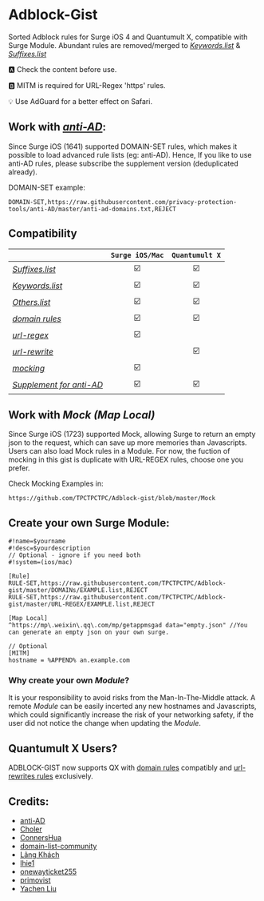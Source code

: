 # Adblock-Gist
Sorted Adblock rules for Surge iOS 4 and Quantumult X, compatible with Surge Module. Abundant rules are removed/merged to *[Keywords.list](https://github.com/TPCTPCTPC/Adblock-gist/blob/master/Keywords.list)* & *[Suffixes.list](https://github.com/TPCTPCTPC/Adblock-gist/blob/master/Suffixes.list)*

🅰 Check the content before use.

🅱 MITM is required for URL-Regex 'https' rules.

💡 Use AdGuard for a better effect on Safari.

## Work with *[anti-AD](https://github.com/privacy-protection-tools/anti-AD)*:

Since Surge iOS (1641) supported DOMAIN-SET rules, which makes it possible to load advanced rule lists (eg: anti-AD). Hence, If you like to use anti-AD rules, please subscribe the supplement version (deduplicated already).

DOMAIN-SET example:
```
DOMAIN-SET,https://raw.githubusercontent.com/privacy-protection-tools/anti-AD/master/anti-ad-domains.txt,REJECT
```

## Compatibility

|                                                                                    |`Surge iOS/Mac`|`Quantumult X`|
|------------------------------------------------------------------------------------|:-------------:|:------------:|
|*[Suffixes.list](https://github.com/TPCTPCTPC/Adblock-gist/blob/master/Suffixes.list)*                      |☑️|☑️|
|*[Keywords.list](https://github.com/TPCTPCTPC/Adblock-gist/blob/master/Keywords.list)*                      |☑️|☑️|
|*[Others.list](https://github.com/TPCTPCTPC/Adblock-gist/blob/master/Others.list)*                          |☑️|☑️|
|*[domain rules](https://github.com/TPCTPCTPC/Adblock-gist/tree/master/DOMAINs)*                             |☑️|☑️|
|*[url-regex](https://github.com/TPCTPCTPC/Adblock-gist/tree/master/URL-REGEX)*                              |☑️|   |
|*[url-rewrite](https://github.com/TPCTPCTPC/Adblock-gist/tree/master/URL-REWRITE)*                          |   |☑️|
|*[mocking](https://github.com/TPCTPCTPC/Adblock-gist/tree/master/Mock)*                                     |☑️|   |
|*[Supplement for anti-AD](https://github.com/TPCTPCTPC/Adblock-gist/tree/master/Supplement%20for%20anti-AD)*|☑️|☑️|


## Work with *Mock (Map Local)*

Since Surge iOS (1723) supported Mock, allowing Surge to return an empty json to the request, which can save up more memories than Javascripts. Users can also load Mock rules in a Module. For now, the fuction of mocking in this gist is duplicate with URL-REGEX rules, choose one you prefer.

Check Mocking Examples in:
```
https://github.com/TPCTPCTPC/Adblock-gist/blob/master/Mock
```

## Create your own Surge Module:
```
#!name=$yourname
#!desc=$yourdescription
// Optional - ignore if you need both
#!system=(ios/mac)

[Rule]
RULE-SET,https://raw.githubusercontent.com/TPCTPCTPC/Adblock-gist/master/DOMAINs/EXAMPLE.list,REJECT
RULE-SET,https://raw.githubusercontent.com/TPCTPCTPC/Adblock-gist/master/URL-REGEX/EXAMPLE.list,REJECT

[Map Local]
^https://mp\.weixin\.qq\.com/mp/getappmsgad data="empty.json" //You can generate an empty json on your own surge.

// Optional
[MITM]
hostname = %APPEND% an.example.com
```

### Why create your own *Module*?

It is your responsibility to avoid risks from the Man-In-The-Middle attack. 
A remote *Module* can be easily incerted any new hostnames and Javascripts, which could significantly increase the risk of your networking safety, if the user did not notice the change when updating the *Module*.

## Quantumult X Users?
ADBLOCK-GIST now supports QX with [domain rules](https://github.com/TPCTPCTPC/Adblock-gist/tree/master/DOMAINs) compatibly and [url-rewrites rules](https://github.com/TPCTPCTPC/Adblock-gist/tree/master/URL-REWRITE) exclusively.

## Credits:
- [anti-AD](https://github.com/privacy-protection-tools/anti-AD)
- [Choler](https://github.com/Choler/Surge)
- [ConnersHua](https://github.com/ConnersHua/Profiles/tree/master)
- [domain-list-community](https://github.com/v2ray/domain-list-community)
- [Lãng Khách](https://github.com/langkhach270389/Scripting/tree/master/Surge)
- [lhie1](https://github.com/lhie1/Rules)
- [onewayticket255](https://github.com/onewayticket255/Surge-Script)
- [primovist](https://github.com/primovist/ScriptsForSurge)
- [Yachen Liu](https://community.nssurge.com/d/225-module)
